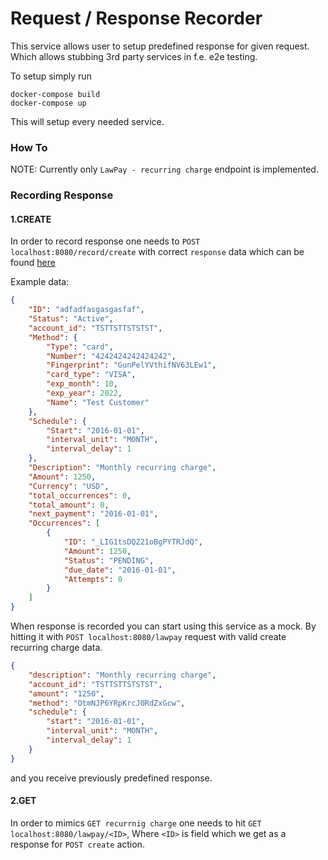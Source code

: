# Request / Response Recorder

This service allows user to setup predefined response for given request. Which allows stubbing 3rd party services in f.e. e2e testing.

To setup simply run 
```
docker-compose build
docker-compose up
```
This will setup every needed service.

### How To

NOTE: Currently only `LawPay - recurring charge` endpoint is implemented. 

### Recording Response

#### 1.CREATE
In order to record response one needs to `POST localhost:8080/record/create` with correct `response` data which can be found [here](https://developers.affinipay.com/reference/api.html#RecurringCharges)

Example data:
```json
{
    "ID": "adfadfasgasgasfaf",
    "Status": "Active",
    "account_id": "TSTTSTTSTSTST",
    "Method": {
        "Type": "card",
        "Number": "4242424242424242",
        "Fingerprint": "GunPelYVthifNV63LEw1",
        "card_type": "VISA",
        "exp_month": 10,
        "exp_year": 2022,
        "Name": "Test Customer"
    },
    "Schedule": {
        "Start": "2016-01-01",
        "interval_unit": "MONTH",
        "interval_delay": 1
    },
    "Description": "Monthly recurring charge",
    "Amount": 1250,
    "Currency": "USD",
    "total_occurrences": 0,
    "total_amount": 0,
    "next_payment": "2016-01-01",
    "Occurrences": [
        {
            "ID": "_LIG1tsDQZ21oBgPYTRJdQ",
            "Amount": 1250,
            "Status": "PENDING",
            "due_date": "2016-01-01",
            "Attempts": 0
        }
    ]
}
```

When response is recorded you can start using this service as a mock. By hitting it with `POST localhost:8080/lawpay` request with valid create recurring charge data.
```json
{
	"description": "Monthly recurring charge",
	"account_id": "TSTTSTTSTSTST",
	"amount": "1250",
	"method": "OtmNJP6YRpKrcJ0RdZxGcw",
	"schedule": {
		"start": "2016-01-01",
		"interval_unit": "MONTH",
		"interval_delay": 1
	}
}
```

and you receive previously predefined response.

#### 2.GET

In order to mimics `GET recurrnig charge` one needs to hit `GET localhost:8080/lawpay/<ID>`, Where `<ID>` is field which we get as a response for `POST create` action. 